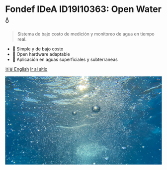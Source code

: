 <!-- _coverpage.md -->

# **Fondef IDeA ID19I10363: Open Water 💧**

> Sistema de bajo costo de medición y monitoreo de agua en tiempo real.

- 🌱 Simple y de bajo costo
- 🔧 Open hardware adaptable
- 🌊 Aplicación en aguas superficiales y subterraneas

[🇬🇧 English](https://niclabs.cl/openwater-es/#/en/)
[Ir al sitio](inicio.md)

<!-- background image -->

![](images/cover_background_2.jpg)


